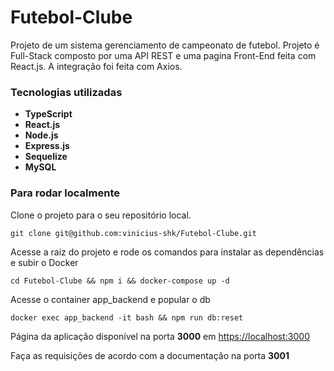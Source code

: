 # Futebol-Clube

Projeto de um sistema gerenciamento de campeonato de futebol. Projeto é Full-Stack composto por uma API REST e uma pagina Front-End feita com React.js. A integração foi feita com Axios.

### Tecnologias utilizadas

- **TypeScript**
- **React.js**
- **Node.js**
- **Express.js**
- **Sequelize**
- **MySQL**

### Para rodar localmente

Clone o projeto para o seu repositório local.

```
git clone git@github.com:vinicius-shk/Futebol-Clube.git

```

Acesse a raiz do projeto e rode os comandos para instalar as dependências e subir o Docker

```
cd Futebol-Clube && npm i && docker-compose up -d

```

Acesse o container app_backend e popular o db

```
docker exec app_backend -it bash && npm run db:reset

```

Página da aplicação disponível na porta **3000** em [https://localhost:3000](https://localhost:3000/)

Faça as requisições de acordo com a documentação na porta **3001**
